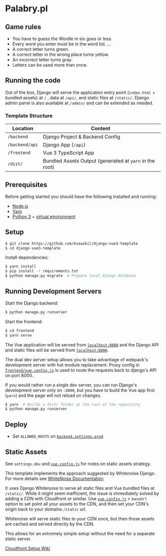 # Palabry.pl

## Game rules

- You have to guess the Wordle in six goes or less.
- Every word you enter must be in the word list. ...
- A correct letter turns green.
- A correct letter in the wrong place turns yellow.
- An incorrect letter turns gray.
- Letters can be used more than once.

## Running the code

Out of the box, Django will serve the application entry point (`index.html` + bundled assets) at `/` ,
data at `/api/`, and static files at `/static/`. Django admin panel is also available at `/admin/` and can be extended as needed.

### Template Structure

| Location       | Content                                                 |
| -------------- | ------------------------------------------------------- |
| `/backend`     | Django Project & Backend Config                         |
| `/backend/api` | Django App (`/api`)                                     |
| `/frontend`    | Vue 3 TypeScript App                                    |
| `/dist/`       | Bundled Assets Output (generated at `yarn` in the root) |

## Prerequisites

Before getting started you should have the following installed and running:

- [Node.js](https://nodejs.org/en/)
- [Yarn](https://yarnpkg.com/en/docs/install)
- [Python 3](https://wiki.python.org/moin/BeginnersGuide) + [virtual environment](https://docs.python.org/3/library/venv.html)

## Setup

```bash
$ git clone https://github.com/ksaaskil/django-vue3-template
$ cd django-vue3-template
```

Install dependencies:

```bash
$ yarn install
$ pip install -r requirements.txt
$ python manage.py migrate  # Prepare local Django database
```

## Running Development Servers

Start the Django backend:

```bash
$ python manage.py runserver
```

Start the frontend:

```bash
$ cd frontend
$ yarn serve
```

The Vue application will be served from [`localhost:8080`](http://localhost:8080/) and the Django API
and static files will be served from [`localhost:8000`](http://localhost:8000/).

The dual dev server setup allows you to take advantage of
webpack's development server with hot module replacement.
Proxy config in [`frontend/vue.config.js`](/frontend/vue.config.js) is used to route the requests
back to django's API on port 8000.

If you would rather run a single dev server, you can run Django's
development server only on `:8000`, but you have to build the Vue app first (`yarn`)
and the page will not reload on changes.

```bash
$ yarn  # Builds a dist/ folder at the root of the repository
$ python manage.py runserver
```

## Deploy

- Set `ALLOWED_HOSTS` on [`backend.settings.prod`](/backend/settings/prod.py)

## Static Assets

See `settings.dev` and [`vue.config.js`](/frontend/vue.config.js) for notes on static assets strategy.

This template implements the approach suggested by Whitenoise Django.
For more details see [WhiteNoise Documentation](http://whitenoise.evans.io/en/stable/django.html)

It uses Django Whitenoise to serve all static files and Vue bundled files at `/static/`.
While it might seem inefficient, the issue is immediately solved by adding a CDN
with Cloudfront or similar.
Use [`vue.config.js`](/vue.config.js) > `baseUrl` option to set point all your assets to the CDN,
and then set your CDN's origin back to your domains `/static` url.

Whitenoise will serve static files to your CDN once, but then those assets are cached
and served directly by the CDN.

This allows for an extremely simple setup without the need for a separate static server.

[Cloudfront Setup Wiki](https://github.com/gtalarico/django-vue-template/wiki/Setup-CDN-on-Cloud-Front)
